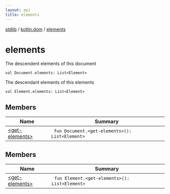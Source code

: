 ```yaml
---
layout: api
title: elements
---
```

[stdlib](../../index.html) / [kotlin.dom](../index.html) / [elements](index.html)

# elements
The descendent elements of this document
```
val Document.elements: List<Element>
```
The descendant elements of this elements
```
val Element.elements: List<Element>
```
## Members
| Name | Summary |
|------|---------|
|[&lt;get-elements&gt;](_get-elements_.html)|&nbsp;&nbsp;`fun Document.<get-elements>(): List<Element>`<br>|
## Members
| Name | Summary |
|------|---------|
|[&lt;get-elements&gt;](_get-elements_.html)|&nbsp;&nbsp;`fun Element.<get-elements>(): List<Element>`<br>|
